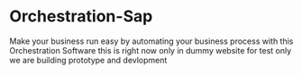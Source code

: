 # Orchestration-Sap
Make your business run easy by automating your business process with this Orchestration Software this is right now only in dummy  website for test only we are building prototype and devlopment  
